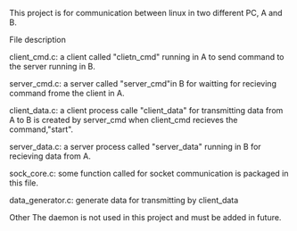 This project is for communication between linux in two different PC, A and B.

File description

client_cmd.c:
		a client called "clietn_cmd" running in A to send command to the server running in B.
		
server_cmd.c:
		a server  called "server_cmd"in B for waitting for recieving command frome the client in A.
		
client_data.c:
		a client process calle "client_data" for transmitting data from A to B is created by server_cmd when client_cmd recieves the command,"start".
		
server_data.c:
		a server process called "server_data" running in B for recieving data from A.

sock_core.c:
		some function called for socket communication is packaged in this file.

data_generator.c:
		generate data for transmitting by client_data


Other
		The daemon is not used in this project and must be added in future.
			 
		